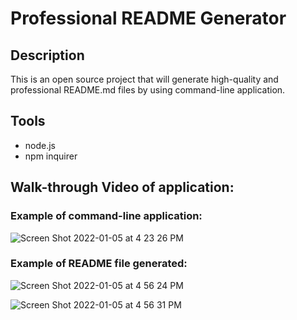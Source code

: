 # Professional README Generator

## Description
This is an open source project that will generate high-quality and professional README.md files by using command-line application. 

## Tools
* node.js
* npm inquirer

## Walk-through Video of application:



### Example of command-line application:
![Screen Shot 2022-01-05 at 4 23 26 PM](https://user-images.githubusercontent.com/92767735/148293998-6b396c39-6c3a-4059-8cff-ce780ebac7b8.png)

### Example of README file generated:
![Screen Shot 2022-01-05 at 4 56 24 PM](https://user-images.githubusercontent.com/92767735/148295406-c39a1a97-6be1-48e5-8370-28c54e170c6b.png)

![Screen Shot 2022-01-05 at 4 56 31 PM](https://user-images.githubusercontent.com/92767735/148295430-d48b2455-7266-4c45-89eb-83b9cf7763ba.png)


